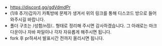 - https://discord.gg/gdVdmdPr
- (1/8 추가)갑자기 카톡방에 문제가 생겨서 위의 링크를 통해  디스코드 방으로 들어와주시길 바랍니다.
- 폴더 구조는 /성함/n장/.. 형태로 정리해 주시면 감사하겠습니다. 그 아래로는 마크다운이나 자바 파일이나 각자 자유롭게 해주시면 됩니다.
- fork 후 pr하셔서 발표시간 전까지 올리시면 됩니다.
